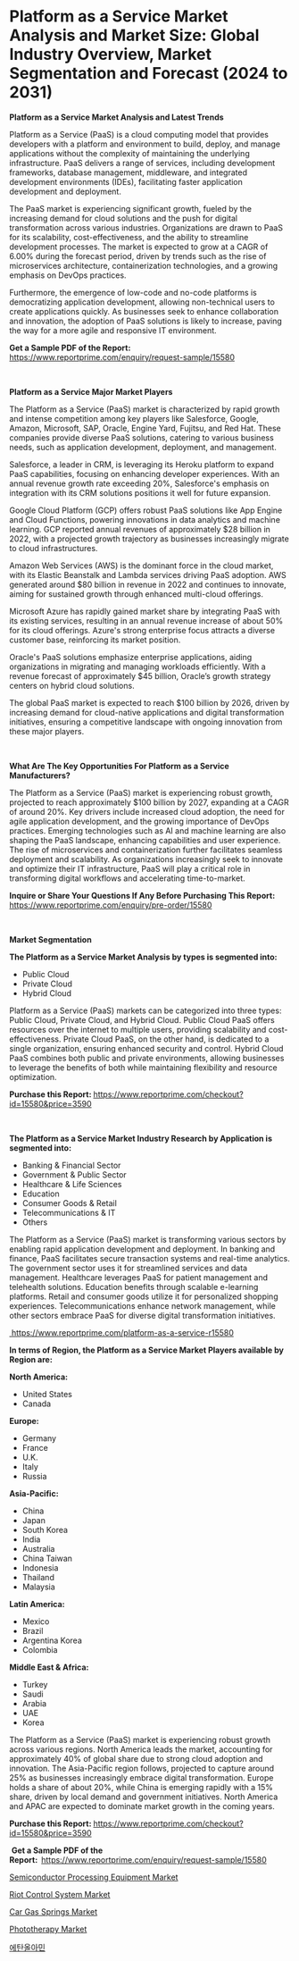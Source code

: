 <p><h1>Platform as a Service Market Analysis and Market Size: Global Industry Overview, Market Segmentation and Forecast (2024 to 2031)</h1></p><p><strong>Platform as a Service Market Analysis and Latest Trends</strong></p>
<p><p>Platform as a Service (PaaS) is a cloud computing model that provides developers with a platform and environment to build, deploy, and manage applications without the complexity of maintaining the underlying infrastructure. PaaS delivers a range of services, including development frameworks, database management, middleware, and integrated development environments (IDEs), facilitating faster application development and deployment.</p><p>The PaaS market is experiencing significant growth, fueled by the increasing demand for cloud solutions and the push for digital transformation across various industries. Organizations are drawn to PaaS for its scalability, cost-effectiveness, and the ability to streamline development processes. The market is expected to grow at a CAGR of 6.00% during the forecast period, driven by trends such as the rise of microservices architecture, containerization technologies, and a growing emphasis on DevOps practices.</p><p>Furthermore, the emergence of low-code and no-code platforms is democratizing application development, allowing non-technical users to create applications quickly. As businesses seek to enhance collaboration and innovation, the adoption of PaaS solutions is likely to increase, paving the way for a more agile and responsive IT environment.</p></p>
<p><strong>Get a Sample PDF of the Report:&nbsp;</strong> <a href="https://www.reportprime.com/enquiry/request-sample/15580">https://www.reportprime.com/enquiry/request-sample/15580</a></p>
<p>&nbsp;</p>
<p><strong>Platform as a Service Major Market Players</strong></p>
<p><p>The Platform as a Service (PaaS) market is characterized by rapid growth and intense competition among key players like Salesforce, Google, Amazon, Microsoft, SAP, Oracle, Engine Yard, Fujitsu, and Red Hat. These companies provide diverse PaaS solutions, catering to various business needs, such as application development, deployment, and management.</p><p>Salesforce, a leader in CRM, is leveraging its Heroku platform to expand PaaS capabilities, focusing on enhancing developer experiences. With an annual revenue growth rate exceeding 20%, Salesforce's emphasis on integration with its CRM solutions positions it well for future expansion.</p><p>Google Cloud Platform (GCP) offers robust PaaS solutions like App Engine and Cloud Functions, powering innovations in data analytics and machine learning. GCP reported annual revenues of approximately $28 billion in 2022, with a projected growth trajectory as businesses increasingly migrate to cloud infrastructures.</p><p>Amazon Web Services (AWS) is the dominant force in the cloud market, with its Elastic Beanstalk and Lambda services driving PaaS adoption. AWS generated around $80 billion in revenue in 2022 and continues to innovate, aiming for sustained growth through enhanced multi-cloud offerings.</p><p>Microsoft Azure has rapidly gained market share by integrating PaaS with its existing services, resulting in an annual revenue increase of about 50% for its cloud offerings. Azure's strong enterprise focus attracts a diverse customer base, reinforcing its market position.</p><p>Oracle's PaaS solutions emphasize enterprise applications, aiding organizations in migrating and managing workloads efficiently. With a revenue forecast of approximately $45 billion, Oracle’s growth strategy centers on hybrid cloud solutions.</p><p>The global PaaS market is expected to reach $100 billion by 2026, driven by increasing demand for cloud-native applications and digital transformation initiatives, ensuring a competitive landscape with ongoing innovation from these major players.</p></p>
<p>&nbsp;</p>
<p><strong>What Are The Key Opportunities For Platform as a Service Manufacturers?</strong></p>
<p><p>The Platform as a Service (PaaS) market is experiencing robust growth, projected to reach approximately $100 billion by 2027, expanding at a CAGR of around 20%. Key drivers include increased cloud adoption, the need for agile application development, and the growing importance of DevOps practices. Emerging technologies such as AI and machine learning are also shaping the PaaS landscape, enhancing capabilities and user experience. The rise of microservices and containerization further facilitates seamless deployment and scalability. As organizations increasingly seek to innovate and optimize their IT infrastructure, PaaS will play a critical role in transforming digital workflows and accelerating time-to-market.</p></p>
<p><strong>Inquire or Share Your Questions If Any Before Purchasing This Report:</strong> <a href="https://www.reportprime.com/enquiry/pre-order/15580">https://www.reportprime.com/enquiry/pre-order/15580</a></p>
<p>&nbsp;</p>
<p><strong>Market Segmentation</strong></p>
<p><strong>The Platform as a Service Market Analysis by types is segmented into:</strong></p>
<p><ul><li>Public Cloud</li><li>Private Cloud</li><li>Hybrid Cloud</li></ul></p>
<p><p>Platform as a Service (PaaS) markets can be categorized into three types: Public Cloud, Private Cloud, and Hybrid Cloud. Public Cloud PaaS offers resources over the internet to multiple users, providing scalability and cost-effectiveness. Private Cloud PaaS, on the other hand, is dedicated to a single organization, ensuring enhanced security and control. Hybrid Cloud PaaS combines both public and private environments, allowing businesses to leverage the benefits of both while maintaining flexibility and resource optimization.</p></p>
<p><strong>Purchase this Report:&nbsp;</strong><a href="https://www.reportprime.com/checkout?id=15580&price=3590">https://www.reportprime.com/checkout?id=15580&price=3590</a></p>
<p>&nbsp;</p>
<p><strong>The Platform as a Service Market Industry Research by Application is segmented into:</strong></p>
<p><ul><li>Banking & Financial Sector</li><li>Government & Public Sector</li><li>Healthcare & Life Sciences</li><li>Education</li><li>Consumer Goods & Retail</li><li>Telecommunications & IT</li><li>Others</li></ul></p>
<p><p>The Platform as a Service (PaaS) market is transforming various sectors by enabling rapid application development and deployment. In banking and finance, PaaS facilitates secure transaction systems and real-time analytics. The government sector uses it for streamlined services and data management. Healthcare leverages PaaS for patient management and telehealth solutions. Education benefits through scalable e-learning platforms. Retail and consumer goods utilize it for personalized shopping experiences. Telecommunications enhance network management, while other sectors embrace PaaS for diverse digital transformation initiatives.</p></p>
<p><a href="https://www.reportprime.com/platform-as-a-service-r15580">&nbsp;https://www.reportprime.com/platform-as-a-service-r15580</a></p>
<p><strong>In terms of Region, the Platform as a Service Market Players available by Region are:</strong></p>
<p>
    <p> <strong> North America: </strong>
        <ul>
            <li>United States</li>
            <li>Canada</li>
        </ul>
        </p> 
    <p> <strong> Europe: </strong>
        <ul>
            <li>Germany</li>
            <li>France</li>
            <li>U.K.</li>
            <li>Italy</li>
            <li>Russia</li>
        </ul>
        </p> 
    <p> <strong> Asia-Pacific: </strong>
        <ul>
            <li>China</li>
            <li>Japan</li>
            <li>South Korea</li>
            <li>India</li>
            <li>Australia</li>
            <li>China Taiwan</li>
            <li>Indonesia</li>
            <li>Thailand</li>
            <li>Malaysia</li>
        </ul>
        </p> 
    <p> <strong> Latin America: </strong>
        <ul>
            <li>Mexico</li>
            <li>Brazil</li>
            <li>Argentina Korea</li>
            <li>Colombia</li>
        </ul>
        </p> 
    <p> <strong> Middle East & Africa: </strong>
        <ul>
            <li>Turkey</li>
            <li>Saudi</li>
            <li>Arabia</li>
            <li>UAE</li>
            <li>Korea</li>
        </ul>
    </p>
    </p>
<p><p>The Platform as a Service (PaaS) market is experiencing robust growth across various regions. North America leads the market, accounting for approximately 40% of global share due to strong cloud adoption and innovation. The Asia-Pacific region follows, projected to capture around 25% as businesses increasingly embrace digital transformation. Europe holds a share of about 20%, while China is emerging rapidly with a 15% share, driven by local demand and government initiatives. North America and APAC are expected to dominate market growth in the coming years.</p></p>
<p><strong>Purchase this Report: </strong><a href="https://www.reportprime.com/checkout?id=15580&price=3590">https://www.reportprime.com/checkout?id=15580&price=3590</a></p>
<p>&nbsp;<strong>Get a Sample PDF of the Report:&nbsp;&nbsp;</strong><a href="https://www.reportprime.com/enquiry/request-sample/15580">https://www.reportprime.com/enquiry/request-sample/15580</a></p>
<p><strong></strong></p>
<p><p><a href="https://medium.com/@foxworth8231/the-semiconductor-processing-equipment-market-report-analyzes-important-operational-and-5b5c03119d85">Semiconductor Processing Equipment Market</a></p><p><a href="https://www.linkedin.com/pulse/strategic-roadmap-global-riot-control-system-market-insights-1m99f?trackingId=0yhYvz6lSzCC2ieb6fxldQ%3D%3D">Riot Control System Market</a></p><p><a href="https://issuu.com/reportprime-2/docs/car-gas-springs-market-size-2030.pp_e0333b4f4a2914">Car Gas Springs Market</a></p><p><a href="https://github.com/mabutironaldo/Market-Research-Report-List-6/blob/main/phototherapy-market.md">Phototherapy Market</a></p><p><a href="https://medium.com/@alex_holland_/ethanolamines-market-%EC%9D%98-%EA%B8%80%EB%A1%9C%EB%B2%8C-%EC%8B%9C%EC%9E%A5-%EA%B0%9C%EC%9A%94%EB%8A%94-%EC%A0%84-%EC%84%B8%EA%B3%84-%EB%B0%8F-%EC%A3%BC%EC%9A%94-%EC%8B%9C%EC%9E%A5%EC%9D%98-%EC%82%B0%EC%97%85%EC%97%90-%EC%98%81%ED%96%A5%EC%9D%84-%EB%AF%B8%EC%B9%98%EB%8A%94-%EC%A3%BC%EC%9A%94-%ED%8A%B8%EB%A0%8C%EB%93%9C%EC%97%90-%EB%8C%80%ED%95%9C-%EB%8F%85%ED%8A%B9%ED%95%9C-%EA%B4%80%EC%A0%90%EC%9D%84-%EC%A0%9C%EA%B3%B5%ED%95%A9%EB%8B%88%EB%8B%A4-46c463e74364">에탄올아민</a></p></p>